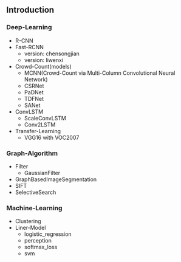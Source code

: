 ## Introduction

### Deep-Learning
 - R-CNN
 - Fast-RCNN
   - version: chensongjian
   - version: liwenxi
 - Crowd-Count(models)
   - MCNN(Crowd-Count via Multi-Column Convolutional Neural Network)
   - CSRNet
   - PaDNet
   - TDFNet
   - SANet
 - ConvLSTM
   - ScaleConvLSTM
   - Conv2LSTM
 - Transfer-Learning
   - VGG16 with VOC2007

### Graph-Algorithm
 - Filter
   - GaussianFilter
 - GraphBasedImageSegmentation
 - SIFT
 - SelectiveSearch

### Machine-Learning
 - Clustering
 - Liner-Model
   - logistic_regression
   - perception
   - softmax_loss
   - svm
